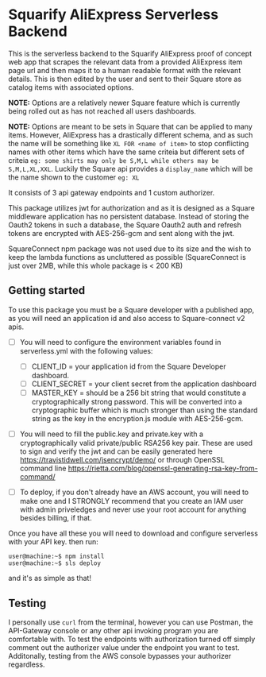 # Squarify AliExpress Serverless Backend

This is the serverless backend to the Squarify AliExpress proof of concept web app that scrapes the relevant data from a provided AliExpress item page url and then maps it to a human readable format with the relevant details. This is then edited by the user and sent to their Square store as catalog items with associated options.

<b>NOTE:</b> Options are a relatively newer Square feature which is currently being rolled out as has not reached all users dashboards.

<b>NOTE:</b> Options are meant to be sets in Square that can be applied to many items. However, AliExpress has a drastically different schema, and as such the name will be something like `XL FOR <name of item>` to stop conflicting names with other items which have the same criteia but different sets of criteia `eg: some shirts may only be S,M,L while others may be S,M,L,XL,XXL`. Luckily the Square api provides a `display_name` which will be the name shown to the customer `eg: XL`

It consists of 3 api gateway endpoints and 1 custom authorizer.

This package utilizes jwt for authorization and as it is designed as a Square middleware application has no persistent database. Instead of storing the Oauth2 tokens in such a database, the Square Oauth2 auth and refresh tokens are encrypted with AES-256-gcm and sent along with the jwt.

SquareConnect npm package was not used due to its size and the wish to keep the lambda functions as uncluttered as possible (SquareConnect is just over 2MB, while this whole package is < 200 KB)

## Getting started

To use this package you must be a Square developer with a published app, as you will need an application id and also access to Square-connect v2 apis.

- [ ] You will need to configure the environment variables found in serverless.yml with the following values:
    - [ ] CLIENT_ID = your application id from the Square Developer dashboard.
    - [ ] CLIENT_SECRET = your client secret from the application dashboard
    - [ ] MASTER_KEY = should be a 256 bit string that would constitute a cryptographically strong password. This will be converted into a cryptographic buffer which is much stronger than using the standard string as the key in the encryption.js module with AES-256-gcm.

- [ ] You will need to fill the public.key and private.key with a cryptographically valid private/public RSA256 key pair. These are used to sign and verify the jwt and can be easily generated here https://travistidwell.com/jsencrypt/demo/ or through OpenSSL command line https://rietta.com/blog/openssl-generating-rsa-key-from-command/

- [ ] To deploy, if you don't already have an AWS account, you will need to make one and I STRONGLY recommend that you create an IAM user with admin priveledges and never use your root account for anything besides billing, if that.

Once you have all these you will need to download and configure serverless with your API key. then run:

```console
user@machine:~$ npm install
user@machine:~$ sls deploy 
```

and it's as simple as that!

## Testing

I personally use `curl` from the terminal, however you can use Postman, the API-Gateway console or any other api invoking program you are comfortable with. To test the endpoints with authorization turned off simply comment out the authorizer value under the endpoint you want to test. Additonally, testing from the AWS console bypasses your authorizer regardless.

